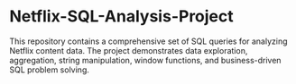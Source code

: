 # Netflix-SQL-Analysis-Project
This repository contains a comprehensive set of SQL queries for analyzing Netflix content data. The project demonstrates data exploration, aggregation, string manipulation, window functions, and business-driven SQL problem solving.
